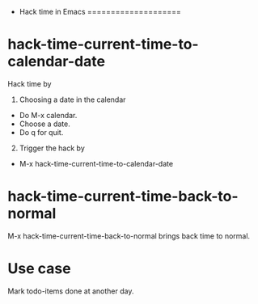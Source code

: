 

* Hack time in Emacs
====================

# hack-time-current-time-to-calendar-date #

Hack time by

1. Choosing a date in the calendar

- Do M-x calendar.
- Choose a date.
- Do q for quit.

2. Trigger the hack by

- M-x hack-time-current-time-to-calendar-date

# hack-time-current-time-back-to-normal #

M-x hack-time-current-time-back-to-normal brings back time to normal.

Use case
========

Mark todo-items done at another day.
